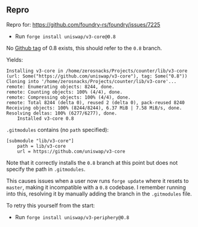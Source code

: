 ## Repro

Repro for: https://github.com/foundry-rs/foundry/issues/7225

- Run `forge install uniswap/v3-core@0.8`

No [Github tag](https://github.com/Uniswap/v3-core/tags) of 0.8 exists, this should refer to the `0.8` branch.

Yields:

```
Installing v3-core in /home/zerosnacks/Projects/counter/lib/v3-core (url: Some("https://github.com/uniswap/v3-core"), tag: Some("0.8"))
Cloning into '/home/zerosnacks/Projects/counter/lib/v3-core'...
remote: Enumerating objects: 8244, done.
remote: Counting objects: 100% (4/4), done.
remote: Compressing objects: 100% (4/4), done.
remote: Total 8244 (delta 0), reused 2 (delta 0), pack-reused 8240
Receiving objects: 100% (8244/8244), 6.37 MiB | 7.58 MiB/s, done.
Resolving deltas: 100% (6277/6277), done.
    Installed v3-core 0.8
```

`.gitmodules` contains (no `path` specified):

```
[submodule "lib/v3-core"]
	path = lib/v3-core
	url = https://github.com/uniswap/v3-core
```

Note that it correctly installs the `0.8` branch at this point but does not specify the path in `.gitmodules`.

This causes issues when a user now runs `forge update` where it resets to `master`, making it incompatible with a `0.8` codebase.
I remember running into this, resolving it by manually adding the branch in the `.gitmodules` file.

To retry this yourself from the start:

- Run `forge install uniswap/v3-periphery@0.8`
